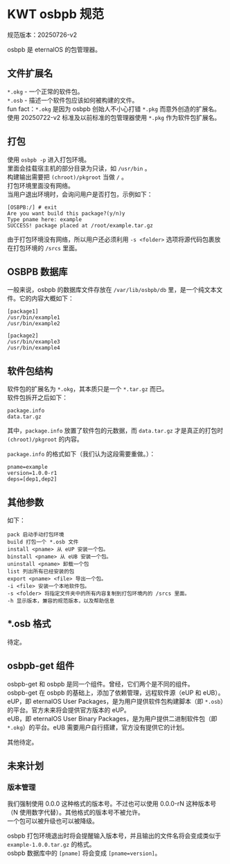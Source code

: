 # KWT osbpb 规范

规范版本：20250726-v2

osbpb 是 eternalOS 的包管理器。

## 文件扩展名

`*.okg` - 一个正常的软件包。  
`*.osb` - 描述一个软件包应该如何被构建的文件。  
fun fact：`*.okg` 是因为 osbpb 创始人不小心打错 `*.pkg` 而意外创造的扩展名。使用 20250722-v2 标准及以前标准的包管理器使用 `*.pkg` 作为软件包扩展名。  

## 打包

使用 `osbpb -p` 进入打包环境。  
里面会挂载宿主机的部分目录为只读，如 `/usr/bin` 。  
构建输出需要把 `(chroot)/pkgroot` 当做 `/` 。  
打包环境里面没有网络。  
当用户退出环境时，会询问用户是否打包，示例如下：  

```Terminal
[OSBPB:/] # exit
Are you want build this package?(y/n)y
Type pname here: example
SUCCESS! package placed at /root/example.tar.gz
```

由于打包环境没有网络，所以用户还必须利用 `-s <folder>` 选项将源代码包裹放在打包环境的 `/srcs` 里面。  

## OSBPB 数据库

一般来说，osbpb 的数据库文件存放在 `/var/lib/osbpb/db` 里，是一个纯文本文件。它的内容大概如下：  

```osbpb db
[package1]
/usr/bin/example1
/usr/bin/example2

[package2]
/usr/bin/example3
/usr/bin/example4
```

## 软件包结构

软件包的扩展名为 `*.okg`，其本质只是一个 `*.tar.gz` 而已。  
软件包拆开之后如下：  
```
package.info
data.tar.gz
```

其中，`package.info` 放置了软件包的元数据，而 `data.tar.gz` 才是真正的打包时 `(chroot)/pkgroot` 的内容。

`package.info` 的格式如下（我们认为这段需要重做。）：

```Package Info
pname=example
version=1.0.0-r1
deps=[dep1,dep2]
```

## 其他参数

如下：

```
pack 启动手动打包环境
build 打包一个 *.osb 文件
install <pname> 从 eUP 安装一个包。
binstall <pname> 从 eUB 安装一个包。
uninstall <pname> 卸载一个包
list 列出所有已经安装的包
export <pname> <file> 导出一个包。
-i <file> 安装一个本地软件包。
-s <folder> 将指定文件夹中的所有内容复制到打包环境内的 /srcs 里面。
-h 显示版本，兼容的规范版本，以及帮助信息
```

## *.osb 格式

待定。

## osbpb-get 组件

osbpb-get 和 osbpb 是同一个组件。曾经，它们两个是不同的组件。  
osbpb-get 在 osbpb 的基础上，添加了依赖管理，远程软件源（eUP 和 eUB）。  
eUP，即 eternalOS User Packages，是为用户提供软件包构建脚本（即 `*.osb`）的平台。官方未来将会提供官方版本的 eUP。  
eUB，即 eternalOS User Binary Packages，是为用户提供二进制软件包（即 `*.okg`）的平台。eUB 需要用户自行搭建，官方没有提供它的计划。  

其他待定。

## 未来计划

### 版本管理

我们强制使用 0.0.0 这种格式的版本号。不过也可以使用 0.0.0-rN 这种版本号（N 使用数字代替）。其他格式的版本号不被允许。  
一个包可以被升级也可以被降级。 

osbpb 打包环境退出时将会提醒输入版本号，并且输出的文件名将会变成类似于 `example-1.0.0.tar.gz` 的格式。  
osbpb 数据库中的 `[pname]` 将会变成 `[pname=version]`。  
